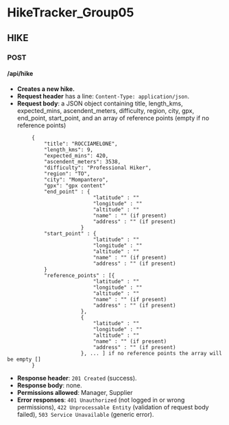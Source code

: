 # HikeTracker_Group05

## HIKE

### POST

#### **/api/hike**
- **Creates a new hike.**
- **Request header** has a line: `Content-Type: application/json`.
- **Request body**: a JSON object containing title, length_kms, expected_mins, ascendent_meters, difficulty, region, 
                city, gpx,  end_point, start_point, and an array of reference points (empty if no reference points)

```
        {
            "title": "ROCCIAMELONE",
            "length_kms": 9,
            "expected_mins": 420,
            "ascendent_meters": 3538,
            "difficulty": "Professional Hiker",
            "region": "TO",
            "city": "Mompantero",
            "gpx": "gpx content"
            "end_point" : {
                            "latitude" : ""
                            "longitude" : ""
                            "altitude" : ""
                            "name" : "" (if present)
                            "address" : "" (if present)
                        }
            "start_point" : {
                            "latitude" : ""
                            "longitude" : ""
                            "altitude" : ""
                            "name" : "" (if present)
                            "address" : "" (if present)
            }
            "reference_points" : [{
                            "latitude" : ""
                            "longitude" : ""
                            "altitude" : ""
                            "name" : "" (if present)
                            "address" : "" (if present)
                        }, 
                        {
                            "latitude" : ""
                            "longitude" : ""
                            "altitude" : ""
                            "name" : "" (if present)
                            "address" : "" (if present)
                        }, ... ] if no reference points the array will be empty []
        }       
```

- **Response header**:  `201 Created` (success). 
- **Response body**: none.
- **Permissions allowed**:  Manager, Supplier
- **Error responses**: `401 Unauthorized` (not logged in or wrong permissions), `422 Unprocessable Entity` (validation of request body failed), `503 Service Unavailable` (generic error).

